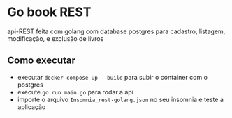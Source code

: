 # Go book REST
api-REST feita com golang com database postgres para cadastro, listagem, modificação, e exclusão de livros

## Como executar
- executar `docker-compose up --build` para subir o container com o postgres
- execute `go run main.go` para rodar a api
- importe o arquivo `Insomnia_rest-golang.json` no seu insomnia e teste a aplicação
